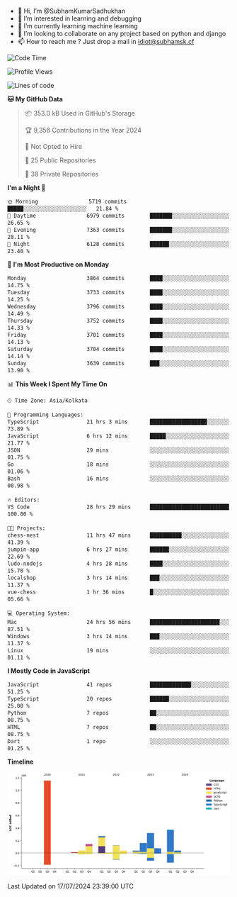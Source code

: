 - 👋 Hi, I’m @SubhamKumarSadhukhan
- 👀 I’m interested in learning and debugging
- 🌱 I’m currently learning machine learning
- 💞️ I’m looking to collaborate on any project based on python and django
- 📫 How to reach me ?
      Just drop a mail in idiot@subhamsk.cf

<!---
SubhamKumarSadhukhan/SubhamKumarSadhukhan is a ✨ special ✨ repository because its `README.md` (this file) appears on your GitHub profile.
You can click the Preview link to take a look at your changes.
--->


<!--START_SECTION:waka-->
![Code Time](http://img.shields.io/badge/Code%20Time-2%2C319%20hrs%2038%20mins-blue)

![Profile Views](http://img.shields.io/badge/Profile%20Views-1-blue)

![Lines of code](https://img.shields.io/badge/From%20Hello%20World%20I%27ve%20Written-2.8%20million%20lines%20of%20code-blue)

**🐱 My GitHub Data** 

> 📦 353.0 kB Used in GitHub's Storage 
 > 
> 🏆 9,356 Contributions in the Year 2024
 > 
> 🚫 Not Opted to Hire
 > 
> 📜 25 Public Repositories 
 > 
> 🔑 38 Private Repositories 
 > 
**I'm a Night 🦉** 

```text
🌞 Morning                5719 commits        █████░░░░░░░░░░░░░░░░░░░░   21.84 % 
🌆 Daytime                6979 commits        ███████░░░░░░░░░░░░░░░░░░   26.65 % 
🌃 Evening                7363 commits        ███████░░░░░░░░░░░░░░░░░░   28.11 % 
🌙 Night                  6128 commits        ██████░░░░░░░░░░░░░░░░░░░   23.40 % 
```
📅 **I'm Most Productive on Monday** 

```text
Monday                   3864 commits        ████░░░░░░░░░░░░░░░░░░░░░   14.75 % 
Tuesday                  3733 commits        ████░░░░░░░░░░░░░░░░░░░░░   14.25 % 
Wednesday                3796 commits        ████░░░░░░░░░░░░░░░░░░░░░   14.49 % 
Thursday                 3752 commits        ████░░░░░░░░░░░░░░░░░░░░░   14.33 % 
Friday                   3701 commits        ████░░░░░░░░░░░░░░░░░░░░░   14.13 % 
Saturday                 3704 commits        ████░░░░░░░░░░░░░░░░░░░░░   14.14 % 
Sunday                   3639 commits        ███░░░░░░░░░░░░░░░░░░░░░░   13.90 % 
```


📊 **This Week I Spent My Time On** 

```text
🕑︎ Time Zone: Asia/Kolkata

💬 Programming Languages: 
TypeScript               21 hrs 3 mins       ██████████████████░░░░░░░   73.89 % 
JavaScript               6 hrs 12 mins       █████░░░░░░░░░░░░░░░░░░░░   21.77 % 
JSON                     29 mins             ░░░░░░░░░░░░░░░░░░░░░░░░░   01.75 % 
Go                       18 mins             ░░░░░░░░░░░░░░░░░░░░░░░░░   01.06 % 
Bash                     16 mins             ░░░░░░░░░░░░░░░░░░░░░░░░░   00.98 % 

🔥 Editors: 
VS Code                  28 hrs 29 mins      █████████████████████████   100.00 % 

🐱‍💻 Projects: 
chess-nest               11 hrs 47 mins      ██████████░░░░░░░░░░░░░░░   41.39 % 
jumpin-app               6 hrs 27 mins       ██████░░░░░░░░░░░░░░░░░░░   22.69 % 
ludo-nodejs              4 hrs 28 mins       ████░░░░░░░░░░░░░░░░░░░░░   15.70 % 
localshop                3 hrs 14 mins       ███░░░░░░░░░░░░░░░░░░░░░░   11.37 % 
vue-chess                1 hr 36 mins        █░░░░░░░░░░░░░░░░░░░░░░░░   05.66 % 

💻 Operating System: 
Mac                      24 hrs 56 mins      ██████████████████████░░░   87.51 % 
Windows                  3 hrs 14 mins       ███░░░░░░░░░░░░░░░░░░░░░░   11.37 % 
Linux                    19 mins             ░░░░░░░░░░░░░░░░░░░░░░░░░   01.11 % 
```

**I Mostly Code in JavaScript** 

```text
JavaScript               41 repos            █████████████░░░░░░░░░░░░   51.25 % 
TypeScript               20 repos            ██████░░░░░░░░░░░░░░░░░░░   25.00 % 
Python                   7 repos             ██░░░░░░░░░░░░░░░░░░░░░░░   08.75 % 
HTML                     7 repos             ██░░░░░░░░░░░░░░░░░░░░░░░   08.75 % 
Dart                     1 repo              ░░░░░░░░░░░░░░░░░░░░░░░░░   01.25 % 
```



**Timeline**

![Lines of Code chart](https://raw.githubusercontent.com/SubhamKumarSadhukhan/SubhamKumarSadhukhan/main/assets/bar_graph.png)


 Last Updated on 17/07/2024 23:39:00 UTC
<!--END_SECTION:waka-->
